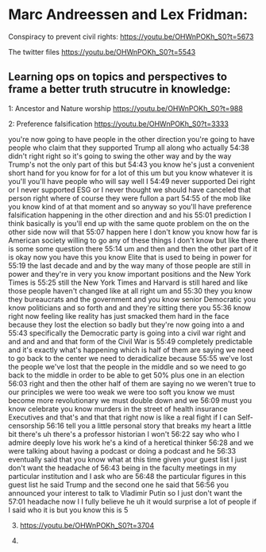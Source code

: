 
# Marc Andreessen and Lex Fridman:

Conspiracy to prevent civil rights:
https://youtu.be/OHWnPOKh_S0?t=5673


The twitter files
https://youtu.be/OHWnPOKh_S0?t=5543

## Learning ops on topics and perspectives to frame a better truth strucutre in knowledge:

1: Ancestor and Nature worship
https://youtu.be/OHWnPOKh_S0?t=988


2: Preference falsification
https://youtu.be/OHWnPOKh_S0?t=3333

you're now going to have people in the other direction you're going to have people who claim that they supported Trump all along who actually
54:38
didn't right right so it's going to swing the other way and by the way Trump's not the only part of this but
54:43
you know he's just a convenient short hand for you know for for a lot of this um but you know whatever it is you'll you'll have people who will say well I
54:49
never supported Dei right or I never supported ESG or I never thought we should have canceled that person right where of course they were fullon a part
54:55
of the mob like you know kind of at that moment and so anyway so you'll have preference falsification happening in the other direction and and his
55:01
prediction I think basically is you'll end up with the same quote problem on the on the other side now will that
55:07
happen here I don't know you know how far is American society willing to go any of these things I don't know but like there is some some question there
55:14
um and then and then the other part of it is okay now you have this you know Elite that is used to being in power for
55:19
the last decade and and by the way many of those people are still in power and they're in very you know important positions and the New York Times is
55:25
still the New York Times and Harvard is still hared and like those people haven't changed like at all right um and
55:30
they you know they bureaucrats and the government and you know senior Democratic you know politicians and so forth and and they're sitting there you
55:36
know right now feeling like reality has just smacked them hard in the face because they lost the election so badly but they're now going into a and
55:43
specifically the Democratic party is going into a civil war right and and and and and that form of the Civil War is
55:49
completely predictable and it's exactly what's happening which is half of them are saying we need to go back to the center we need to deradicalize because
55:55
we've lost the people we've lost that the people in the middle and so we need to go back to the middle in order to be able to get 50% plus one in an election
56:03
right and then the other half of them are saying no we weren't true to our principles we were too weak we were too soft you know we must become more revolutionary we must double down and we
56:09
must you know celebrate you know murders in the street of health insurance Executives and that's and that that right now is like a real fight if I can
Self-censorship
56:16
tell you a little personal story that breaks my heart a little bit there's uh there's a professor historian I won't
56:22
say who who I admire deeply love his work he's a kind of a heretical thinker
56:28
and we were talking about having a podcast or doing a podcast and he
56:33
eventually said that you know what at this time given your guest list I just don't want the headache of
56:43
being in the faculty meetings in my particular institution and I ask who are
56:48
the particular figures in this guest list he said Trump and the second one he said that
56:56
you announced your interest to talk to Vladimir Putin so I just don't want the
57:01
headache now I I fully believe he uh it would surprise a lot of people if I said who it is but you know this is
5

3. https://youtu.be/OHWnPOKh_S0?t=3704

4. 
